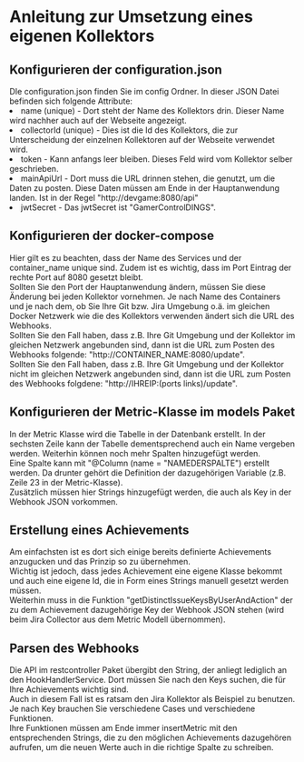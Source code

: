 <h1>Anleitung zur Umsetzung eines eigenen Kollektors</h1><h2>Konfigurieren der configuration.json</h2>DIe configuration.json finden Sie im config Ordner. In dieser JSON Datei befinden sich folgende Attribute:<br><li>name (unique) - Dort steht der Name des Kollektors drin. Dieser Name wird nachher auch auf der Webseite angezeigt.</li><li>collectorId (unique) - Dies ist die Id des Kollektors, die zur Unterscheidung der einzelnen Kollektoren auf der Webseite verwendet wird.</li><li>token - Kann anfangs leer bleiben. Dieses Feld wird vom Kollektor selber geschrieben.</li><li>mainApiUrl - Dort muss die URL drinnen stehen, die genutzt, um die Daten zu posten. Diese Daten müssen am Ende in der Hauptanwendung landen. Ist in der Regel "http://devgame:8080/api"</li><li>jwtSecret - Das jwtSecret ist "GamerControlDINGS".</li><h2>Konfigurieren der docker-compose</h2>Hier gilt es zu beachten, dass der Name des Services und der container_name unique sind. Zudem ist es wichtig, dass im Port Eintrag der rechte Port auf 8080 gesetzt bleibt.<br> Sollten Sie den Port der Hauptanwendung ändern, müssen Sie diese Änderung bei jeden Kollektor vornehmen. Je nach Name des Containers und je nach dem, ob Sie Ihre Git bzw. Jira Umgebung o.ä. im gleichen Docker Netzwerk wie die des Kollektors verwenden ändert sich die URL des Webhooks.<br>Sollten Sie den Fall haben, dass z.B. Ihre Git Umgebung und der Kollektor im gleichen Netzwerk angebunden sind, dann ist die URL zum Posten des Webhooks folgende: "http://CONTAINER_NAME:8080/update".<br>Sollten Sie den Fall haben, dass z.B. Ihre Git Umgebung und der Kollektor nicht im gleichen Netzwerk angebunden sind, dann ist die URL zum Posten des Webhooks folgdene: "http://IHREIP:(ports links)/update".<br><h2>Konfigurieren der Metric-Klasse im models Paket</h2>In der Metric Klasse wird die Tabelle in der Datenbank erstellt. In der sechsten Zeile kann der Tabelle dementsprechend auch ein Name vergeben werden. Weiterhin können noch mehr Spalten hinzugefügt werden.<br> Eine Spalte kann mit "@Column (name = "NAMEDERSPALTE") erstellt werden. Da drunter gehört die Definition der dazugehörigen Variable (z.B. Zeile 23 in der Metric-Klasse).<br>Zusätzlich müssen hier Strings hinzugefügt werden, die auch als Key in der Webhook JSON vorkommen.<h2>Erstellung eines Achievements</h2>Am einfachsten ist es dort sich einige bereits definierte Achievements anzugucken und das Prinzip so zu übernehmen.<br>Wichtig ist jedoch, dass jedes Achievement eine eigene Klasse bekommt und auch eine eigene Id, die in Form eines Strings manuell gesetzt werden müssen.<br>Weiterhin muss in die Funktion "getDistinctIssueKeysByUserAndAction" der zu dem Achievement dazugehörige Key der Webhook JSON stehen (wird beim Jira Collector aus dem Metric Modell übernommen).<h2>Parsen des Webhooks</h2>Die API im restcontroller Paket übergibt den String, der anliegt lediglich an den HookHandlerService. Dort müssen Sie nach den Keys suchen, die für Ihre Achievements wichtig sind. <br>Auch in diesem Fall ist es ratsam den Jira Kollektor als Beispiel zu benutzen. Je nach Key brauchen Sie verschiedene Cases und verschiedene Funktionen.<br>Ihre Funktionen müssen am Ende immer insertMetric mit den entsprechenden Strings, die zu den möglichen Achievements dazugehören aufrufen, um die neuen Werte auch in die richtige Spalte zu schreiben.